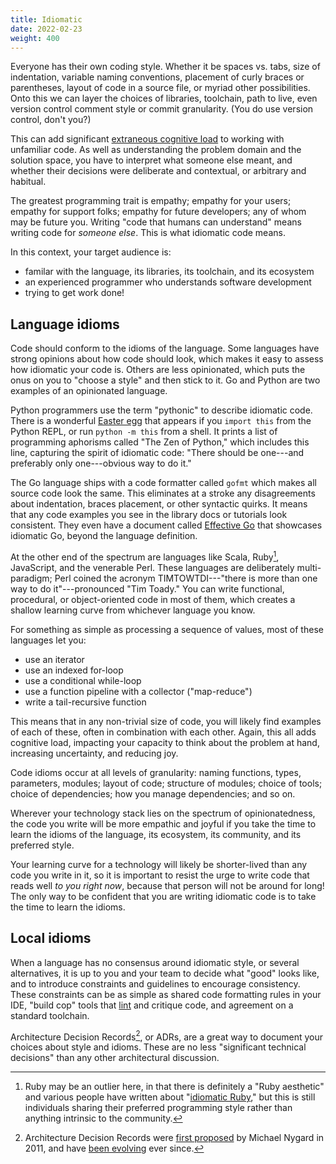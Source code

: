 ```yaml
---
title: Idiomatic
date: 2022-02-23
weight: 400
---
```


Everyone has their own coding style. Whether it be spaces vs. tabs, size of indentation, variable naming conventions, placement of curly braces or parentheses, layout of code in a source file, or myriad other possibilities. Onto this we can layer the choices of libraries, toolchain, path to live, even version control comment style or commit granularity. (You do use version control, don't you?)

This can add significant [extraneous cognitive load](https://en.wikipedia.org/wiki/Cognitive_load) to working with unfamiliar code. As well as understanding the problem domain and the solution space, you have to interpret what someone else meant, and whether their decisions were deliberate and contextual, or arbitrary and habitual.

The greatest programming trait is empathy; empathy for your users; empathy for support folks; empathy for future developers; any of whom may be future you. Writing "code that humans can understand" means writing code for *someone else*. This is what idiomatic code means.

In this context, your target audience is:

- familar with the language, its libraries, its toolchain, and its ecosystem
- an experienced programmer who understands software development
- trying to get work done!

## Language idioms

Code should conform to the idioms of the language. Some languages have strong opinions about how code should look, which makes it easy to assess how idiomatic your code is. Others are less opinionated, which puts the onus on you to "choose a style" and then stick to it. Go and Python are two examples of an opinionated language.

Python programmers use the term "pythonic" to describe idiomatic code. There is a wonderful [Easter egg](https://en.wikipedia.org/wiki/Easter_egg_(media)) that appears if you `import this` from the Python REPL, or run `python -m this` from a shell. It prints a list of programming aphorisms called "The Zen of Python," which includes this line, capturing the spirit of idiomatic code: "There should be one---and preferably only one---obvious way to do it."

The Go language ships with a code formatter called `gofmt` which makes all source code look the same. This eliminates at a stroke any disagreements about indentation, braces placement, or other syntactic quirks. It means that any code examples you see in the library docs or tutorials look consistent. They even have a document called [Effective Go](https://go.dev/doc/effective_go) that showcases idiomatic Go, beyond the language definition.

At the other end of the spectrum are languages like Scala, Ruby[^ruby], JavaScript, and the venerable Perl. These languages are deliberately multi-paradigm; Perl coined the acronym TIMTOWTDI---"there is more than one way to do it"---pronounced "Tim Toady." You can write functional, procedural, or object-oriented code in most of them, which creates a shallow learning curve from whichever language you know.

For something as simple as processing a sequence of values, most of these languages let you:

- use an iterator
- use an indexed for-loop
- use a conditional while-loop
- use a function pipeline with a collector ("map-reduce")
- write a tail-recursive function

This means that in any non-trivial size of code, you will likely find examples of each of these, often in combination with each other. Again, this all adds cognitive load, impacting your capacity to think about the problem at hand, increasing uncertainty, and reducing joy.

Code idioms occur at all levels of granularity: naming functions, types, parameters, modules; layout of code; structure of modules; choice of tools; choice of dependencies; how you manage dependencies; and so on.

Wherever your technology stack lies on the spectrum of opinionatedness, the code you write will be more empathic and joyful if you take the time to learn the idioms of the language, its ecosystem, its community, and its preferred style.

Your learning curve for a technology will likely be shorter-lived than any code you write in it, so it is important to resist the urge to write code that reads well *to you right now*, because that person will not be around for long! The only way to be confident that you are writing idiomatic code is to take the time to learn the idioms.

## Local idioms

When a language has no consensus around idiomatic style, or several alternatives, it is up to you and your team to decide what "good" looks like, and to introduce constraints and guidelines to encourage consistency. These constraints can be as simple as shared code formatting rules in your IDE, "build cop" tools that [lint](https://en.wikipedia.org/wiki/Lint_(software)) and critique code, and agreement on a standard toolchain.

Architecture Decision Records[^adr], or ADRs, are a great way to document your choices about style and idioms. These are no less "significant technical decisions" than any other architectural discussion.

[^ruby]: Ruby may be an outlier here, in that there is definitely a "Ruby aesthetic" and various people have written about "[idiomatic Ruby](https://www.freecodecamp.org/news/idiomatic-ruby-writing-beautiful-code-6845c830c664/)," but this is still individuals sharing their preferred programming style rather than anything intrinsic to the community.

[^adr]: Architecture Decision Records were [first proposed](https://cognitect.com/blog/2011/11/15/documenting-architecture-decisions) by Michael Nygard in 2011, and have [been evolving](https://adr.github.io) ever since.
